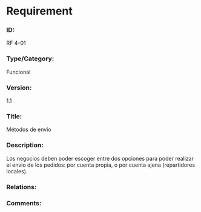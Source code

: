 # Requirement

### ID:

RF 4-01

### Type/Category:

Funcional

### Version:

1.1

### Title:

Métodos de envío

### Description:

Los negocios deben poder escoger entre dos opciones para poder realizar el envio de los pedidos: por cuenta propia, o por cuenta ajena (repartidores locales).

### Relations:


### Comments:

